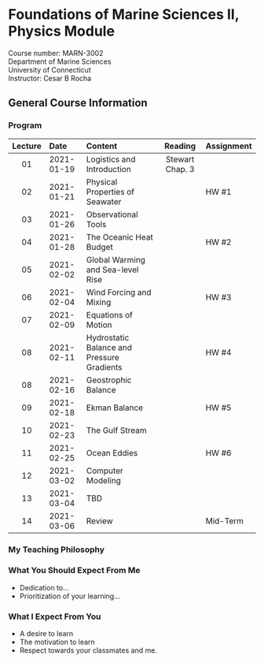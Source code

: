 # Foundations of Marine Sciences II, Physics Module
Course number: MARN-3002</br>
Department of Marine Sciences</br>
University of Connecticut</br>
Instructor: Cesar B Rocha

## General Course Information

### Program
| Lecture | Date          | Content                              | Reading         |     Assignment |
|:----:|:--------------|:--------------------------------------|:-------------------:|--------------|
| 01   | 2021-01-19    | Logistics and Introduction            |  Stewart Chap. 3                 |              |
| 02   | 2021-01-21    | Physical Properties of Seawater       |                     |     HW #1    |
| 03   | 2021-01-26    | Observational Tools                   |                     |              |
| 04   | 2021-01-28    | The Oceanic Heat Budget               |                     |     HW #2    |
| 05   | 2021-02-02    | Global Warming and Sea-level Rise     |                     |              |
| 06   | 2021-02-04    | Wind Forcing and Mixing  |         |     HW #3    |
| 07   | 2021-02-09    | Equations of Motion     |         |        |
| 08   | 2021-02-11    | Hydrostatic Balance and Pressure Gradients   |         |     HW #4    |
| 08   | 2021-02-16    | Geostrophic Balance  |         |              |
| 09   | 2021-02-18    | Ekman Balance  |         |       HW #5       |
| 10   | 2021-02-23    | The Gulf Stream  |         |             |
| 11   | 2021-02-25    | Ocean Eddies   |         |     HW #6        |
| 12   | 2021-03-02    | Computer Modeling  |         |             |
| 13   | 2021-03-04    | TBD  |         |             |
| 14   | 2021-03-06    | Review  |         |    Mid-Term         |



### My Teaching Philosophy

### What You Should Expect From Me

- Dedication to...
- Prioritization of your learning...

### What I Expect From You

- A desire to learn
- The motivation to learn
- Respect towards your classmates and me.
